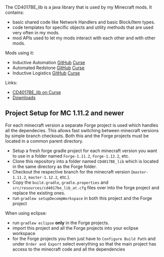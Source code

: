 The CD4017BE_lib is a java library that is used by my Minecraft mods. It contains:
- basic shared code like Network Handlers and basic Block/Item types.
- code templates for specific objects and utility methods that are used very often in my mods.
- mod APIs used to let my mods interact with each other and with other mods.

Mods using it:
- Inductive Automation [GitHub](https://github.com/CD4017BE/InductiveAutomation) [Curse](https://minecraft.curseforge.com/projects/inductive-automation)
- Automated Redstone [GitHub](https://github.com/CD4017BE/AutomatedRedstone) [Curse](https://minecraft.curseforge.com/projects/automated-redstone)
- Inductive Logistics [GitHub](https://github.com/CD4017BE/InductiveLogistics) [Curse](https://minecraft.curseforge.com/projects/inductive-logistics)

Links:
- [CD4017BE_lib on Curse](http://minecraft.curseforge.com/projects/cd4017be-library)
- [Downloads](https://github.com/CD4017BE/CD4017BE_lib/releases)

## Project Setup for MC 1.11.2 and newer
For each minecraft version a separate Forge project is used which handles all the dependecies. This allows fast switching between minecraft versions by simple branch checkouts. Both this and the Forge projects must be located in a common parent directory.
- Setup a fresh forge gradle project for each minecraft version you want to use in a folder named `Forge-1.11.2`, `Forge-1.12.2`, etc.
- Clone this repository into a folder named `CD4017BE_lib` which is located in the same directory as the Forge folder.
- Checkout the respective branch for the minecraft version (`master-1.11.2`, `master-1.12.2`, etc.). 
- Copy the `build.gradle`, `gradle.properties` and `src/resources/cd4017be_lib_at.cfg` files over into the forge project and replace the existing ones.
- run `gradlew setupDecompWorkspace` in both this project and the Forge project

When using eclipse:
- run `gradlew eclipse` **only** in the Forge projects.
- import this project and all the Forge projects into your eclipse workspace
- for the Forge projects you then just have to `Configure Build Path` and under `Order and Export` select everything so that the main project has access to the minecraft code and all the dependencies
